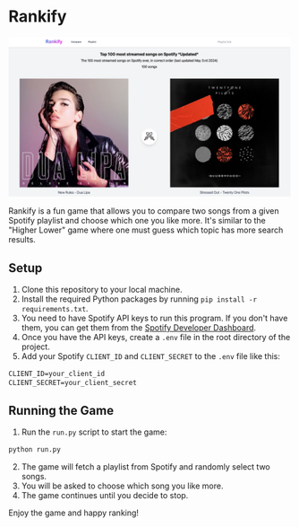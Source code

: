# Rankify

![Rankify Game Screenshot](preview.jpeg)

Rankify is a fun game that allows you to compare two songs from a given Spotify playlist and choose which one you like more. It's similar to the "Higher Lower" game where one must guess which topic has more search results.

## Setup

1. Clone this repository to your local machine.
2. Install the required Python packages by running `pip install -r requirements.txt`.
3. You need to have Spotify API keys to run this program. If you don't have them, you can get them from the [Spotify Developer Dashboard](https://developer.spotify.com/dashboard/).
4. Once you have the API keys, create a ``.env`` file in the root directory of the project.
5. Add your Spotify `CLIENT_ID` and `CLIENT_SECRET` to the ``.env`` file like this:

```env
CLIENT_ID=your_client_id
CLIENT_SECRET=your_client_secret
```

## Running the Game

1. Run the ``run.py`` script to start the game:

```sh
python run.py
```

2. The game will fetch a playlist from Spotify and randomly select two songs.
3. You will be asked to choose which song you like more.
4. The game continues until you decide to stop.

Enjoy the game and happy ranking!